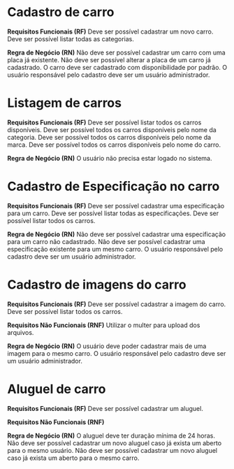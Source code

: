 # Cadastro de carro

**Requisitos Funcionais (RF)**
Deve ser possível cadastrar um novo carro.
Deve ser possível listar todas as categorias.

**Regra de Negócio (RN)**
Não deve ser possível cadastrar um carro com uma placa já existente.
Não deve ser possível alterar a placa de um carro já cadastrado.
O carro deve ser cadastrado com disponibilidade por padrão.
O usuário responsável pelo cadastro deve ser um usuário administrador.


# Listagem de carros

**Requisitos Funcionais (RF)**
Deve ser possível listar todos os carros disponíveis.
Deve ser possível todos os carros disponíveis pelo nome da categoria.
Deve ser possível todos os carros disponíveis pelo nome da marca.
Deve ser possível todos os carros disponíveis pelo nome do carro.

**Regra de Negócio (RN)**
O usuário não precisa estar logado no sistema.


# Cadastro de Especificação no carro

**Requisitos Funcionais (RF)**
Deve ser possível cadastrar uma especificação para um carro.
Deve ser possível listar todas as especificações.
Deve ser possível listar todos os carros.

**Regra de Negócio (RN)**
Não deve ser possível cadastrar uma especificação para um carro não cadastrado.
Não deve ser possível cadastrar uma especificação existente para um mesmo carro.
O usuário responsável pelo cadastro deve ser um usuário administrador.


# Cadastro de imagens do carro

**Requisitos Funcionais (RF)**
Deve ser possível cadastrar a imagem do carro.
Deve ser possível listar todos os carros.

**Requisitos Não Funcionais (RNF)**
Utilizar o multer para upload dos arquivos.

**Regra de Negócio (RN)**
O usuário deve poder cadastrar mais de uma imagem para o mesmo carro.
O usuário responsável pelo cadastro deve ser um usuário administrador.


# Aluguel de carro

**Requisitos Funcionais (RF)**
Deve ser possível cadastrar um aluguel.

**Requisitos Não Funcionais (RNF)**

**Regra de Negócio (RN)**
O aluguel deve ter duração mínima de 24 horas.
Não deve ser possível cadastrar um novo aluguel caso já exista um aberto para o mesmo usuário.
Não deve ser possível cadastrar um novo aluguel caso já exista um aberto para o mesmo carro.
